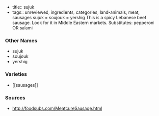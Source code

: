- title:: sujuk
- tags:: unreviewed, ingredients, categories, land-animals, meat, sausages
sujuk = soujouk = yershig This is a spicy Lebanese beef sausage. Look for it in Middle Eastern markets. Substitutes: pepperoni OR salami

### Other Names

* sujuk
* soujouk
* yershig

### Varieties

* [[sausages]]

### Sources
* http://foodsubs.com/MeatcureSausage.html

